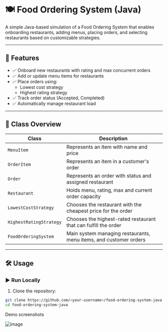 # 🍽️ Food Ordering System (Java)

A simple Java-based simulation of a Food Ordering System that enables onboarding restaurants, adding menus, placing orders, and selecting restaurants based on customizable strategies.

---

## 🚀 Features

- ✅ Onboard new restaurants with rating and max concurrent orders
- ✅ Add or update menu items for restaurants
- ✅ Place orders using:
  - Lowest cost strategy
  - Highest rating strategy
- ✅ Track order status (Accepted, Completed)
- ✅ Automatically manage restaurant load

---

## 🧱 Class Overview

| Class                  | Description                                                              |
|------------------------|--------------------------------------------------------------------------|
| `MenuItem`             | Represents an item with name and price                                   |
| `OrderItem`            | Represents an item in a customer's order                                 |
| `Order`                | Represents an order with status and assigned restaurant                  |
| `Restaurant`           | Holds menu, rating, max and current order capacity                       |
| `LowestCostStrategy`   | Chooses the restaurant with the cheapest price for the order             |
| `HighestRatingStrategy`| Chooses the highest-rated restaurant that can fulfill the order          |
| `FoodOrderingSystem`   | Main system managing restaurants, menu items, and customer orders        |

---

## 🛠️ Usage

### ▶️ Run Locally

1. Clone the repository:
```bash
git clone https://github.com/<your-username>/food-ordering-system-java.git
cd food-ordering-system-java


```

 Demo screenshots

![image](https://github.com/user-attachments/assets/5f49ddff-716d-4c77-b1dc-2a421767ca3b)








